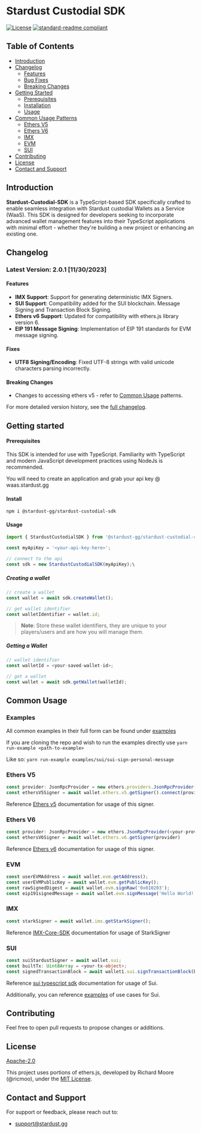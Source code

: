 # Stardust Custodial SDK

<!--
![banner]()
![badge]()
![badge]()
-->

[![License](https://img.shields.io/badge/License-Apache_2.0-blue.svg)](https://opensource.org/licenses/Apache-2.0)
[![standard-readme compliant](https://img.shields.io/badge/readme%20style-standard-brightgreen.svg?style=flat-square)](https://github.com/RichardLitt/standard-readme)

## Table of Contents

- [Introduction](#introduction)
- [Changelog](#changelog)
  - [Features](#features)
  - [Bug Fixes](#fixes)
  - [Breaking Changes](#breaking)
- [Getting Started](#getting-started)
  - [Prerequisites](#prerequisites)
  - [Installation](#installation)
  - [Usage](#usage)
- [Common Usage Patterns](#common-usage-patterns)
  - [Ethers V5](#ethers-V5)
  - [Ethers V6](#ethers-V6)
  - [IMX](#imx)
  - [EVM](#evm)
  - [SUI](#sui)
- [Contributing](#contributing)
- [License](#license)
- [Contact and Support](#contact-and-support)

## Introduction

**Stardust-Custodial-SDK** is a TypeScript-based SDK specifically crafted to enable seamless integration with Stardust custodial Wallets as a Service (WaaS). This SDK is designed for developers seeking to incorporate advanced wallet management features into their TypeScript applications with minimal effort - whether they're building a new project or enhancing an existing one.

## Changelog

### Latest Version: 2.0.1 [11/30/2023]

#### Features

- **IMX Support**: Support for generating deterministic IMX Signers.
- **SUI Support**: Compatibility added for the SUI blockchain. Message Signing and Transaction Block Signing.
- **Ethers v6 Support**: Updated for compatibility with ethers.js library version 6.
- **EIP 191 Message Signing**: Implementation of EIP 191 standards for EVM message signing.

#### Fixes

- **UTF8 Signing/Encoding**: Fixed UTF-8 strings with valid unicode characters parsing incorrectly.

#### Breaking Changes

- Changes to accessing ethers v5 - refer to [Common Usage](#common-usage) patterns.

For more detailed version history, see the [full changelog](./changelog.md).

## Getting started

#### Prerequisites

This SDK is intended for use with TypeScript. Familiarity with TypeScript and modern JavaScript development practices using NodeJs is recommended.

You will need to create an application and grab your api key @ waas.stardust.gg

#### Install

```
npm i @stardust-gg/stardust-custodial-sdk
```

#### Usage

```ts
import { StardustCustodialSDK } from '@stardust-gg/stardust-custodial-sdk';

const myApiKey = '<your-api-key-here>';

// connect to the api
const sdk = new StardustCustodialSDK(myApiKey);\
```

##### Creating a wallet

```ts
// create a wallet
const wallet = await sdk.createWallet();

// get wallet identifier
const walletIdentifier = wallet.id;
```

> **Note**: Store these wallet identifiers, they are unique to your players/users and are how you will manage them.

##### Getting a Wallet

```ts
// wallet identifier
const walletId = <your-saved-wallet-id>;

// get a wallet
const wallet = await sdk.getWallet(walletId);
```

## Common Usage

### Examples

All common examples in their full form can be found under [examples](./examples/)

If you are cloning the repo and wish to run the examples directly use `yarn run-example <path-to-example>`

Like so:
`yarn run-example examples/sui/sui-sign-personal-message`

### Ethers V5

```ts
const provider: JsonRpcProvider = new ethers.providers.JsonRpcProvider(<your-provider-url>)
const ethersV5Signer = await wallet.ethers.v5.getSigner().connect(provider)
```

Reference [Ethers v5](https://docs.ethers.org/v5/) documentation for usage of this signer.

### Ethers V6

```ts
const provider: JsonRpcProvider = new ethers.JsonRpcProvider(<your-provider-url>)
const ethersV6Signer = await wallet.ethers.v6.getSigner(provider)
```

Reference [Ethers v6](https://docs.ethers.org/v6/) documentation for usage of this signer.

### EVM

```ts
const userEVMAddress = await wallet.evm.getAddress();
const userEVMPublicKey = await wallet.evm.getPublicKey();
const rawSignedDigest = await wallet.evm.signRaw('0x010203');
const eip191signedMessage = await wallet.evm.signMessage('Hello World!');
```

### IMX

```ts
const starkSigner = await wallet.imx.getStarkSigner();
```

Reference [IMX-Core-SDK](https://github.com/immutable/imx-core-sdk/tree/main/examples) documentation for usage of StarkSigner

### SUI

```ts
const suiStardustSigner = await wallet.sui;
const builtTx: Uint8Array = <your-tx-object>;
const signedTransactionBlock = await wallet1.sui.signTransactionBlock(builtTx);
```

Reference [sui typescript sdk](https://github.com/MystenLabs/sui/blob/main/sdk/typescript/README.md) documentation for usage of Sui.

Additionally, you can reference [examples](./examples/sui/) of use cases for Sui.

## Contributing

Feel free to open pull requests to propose changes or additions.

## License

[Apache-2.0](./LICENSE.md)

This project uses portions of ethers.js, developed by Richard Moore (@ricmoo), under the [MIT License](./LICENSE.ETHERS.JS.MD).

## Contact and Support

For support or feedback, please reach out to:

- support@stardust.gg
